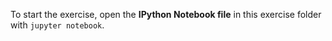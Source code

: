 To start the exercise, open the **IPython Notebook file** in this exercise folder with `jupyter notebook`.

